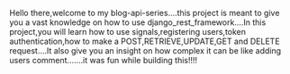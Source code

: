 Hello there,welcome to my blog-api-series....this project is meant to give you a vast knowledge on how to use django_rest_framework....In this project,you will learn how to use signals,registering users,token authentication,how to make a POST,RETRIEVE,UPDATE,GET and DELETE request....It also give you an insight on how complex it can be like adding users comment.......it was fun while building this!!!! 

